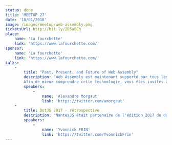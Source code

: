 ```yaml
---
status: done
title: 'MEETUP 27'
date: '18/01/2018'
image: /images/meetup/web-assembly.png
ticketsUrl: http://bit.ly/2D5a8Eh
place:
    name: 'La fourchette'
    link: 'https://www.lafourchette.com/'
sponsor:
    name: 'La fourchette'
    link: 'https://www.lafourchette.com/'
talks:
    -
        title: "Past, Present, and Future of Web Assembly"
        description: "Web Assembly est maintenant supporté par tous les navigateurs moderne. Certains y voient une solution pour developper pour le web sans JavaScript, tandis que d'autres sont plus excités par les performances annoncées.
        Afin de mieux comprendre cette technologie, vous êtes invités à un voyage de ses origines au present, suivi d'une vision sur les impacts concrets que nous pouvons attendre pour les années qui suivent."
        speakers:
            -
                name: 'Alexandre Morgaut'
                link: 'https://twitter.com/amorgaut'
    -
        title: DotJS 2017 - rétrospective
        description: "NantesJS était partenaire de l'édition 2017 du dotJS. Nous vous proposons un retour de cet événement incontournable, pour rester à la pointe des actus du monde JavaScript"
        speakers:
            -
                name: 'Yvonnick FRIN'
                link: 'https://twitter.com/YvonnickFrin'
---
```

